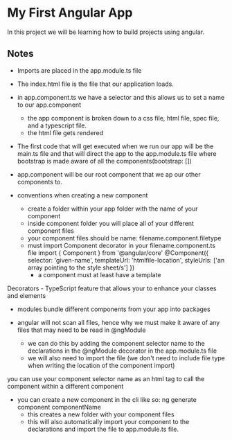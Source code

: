 # My First Angular App

In this project we will be learning how to build projects using angular.

## Notes
- Imports are placed in the app.module.ts file
- The index.html file is the file that our application loads.
- in app.component.ts we have a selector and this allows us to set a name to our app.component
    - the app component is broken down to a css file, html file, spec file, and a typescript file.
    - the html file gets rendered
- The first code that will get executed when we run our app will be the main.ts file and that will direct the app to the app.module.ts file where bootstrap is made aware of all the components(bootstrap: [])
- app.component will be our root component that we ap our other components to.

- conventions when creating a new component
    - create a folder within your app folder with the name of your component
    - inside component folder you will place all of your different component files
    - your component files should be name: filename.component.filetype
    - must import Component decorator in your filename.component.ts file
        import { Component } from '@angular/core'
        @Component({
            selector: 'given-name',
            templateUrl: 'htmlfile-location',
            styleUrls: ['an array pointing to the style sheet/s']
        })
        - a component must at least have a template

Decorators - TypeScript feature that allows your to enhance your classes and elements

- modules bundle different components from your app into packages

- angular will not scan all files, hence why we must make it aware of any files that may need to be read in @ngModule
    - we can do this by adding the component selector name to the declarations in the @ngModule decorator in the app.module.ts file
    - we will also need to import the file (we don't need to include file type when writing the location of the component import)

you can use your component selector name as an html tag to call the component within a different component 

- you can create a new component in the cli like so:
    ng generate component componentName
    - this creates a new folder with your component files
    - this will also automatically import your component to the declarations and import the file to app.module.ts file.
